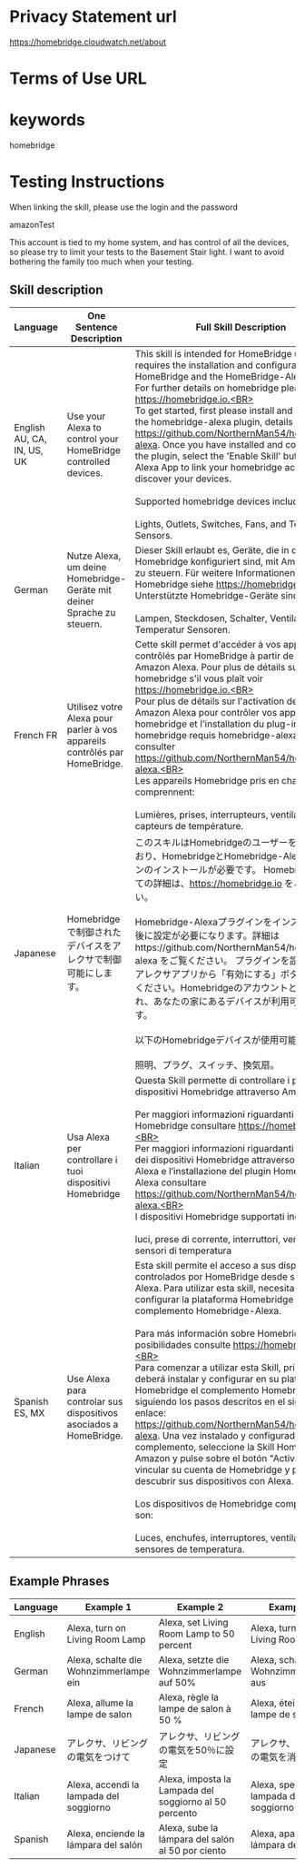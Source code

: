 # Privacy Statement url

https://homebridge.cloudwatch.net/about

# Terms of Use URL

# keywords

homebridge

# Testing Instructions

When linking the skill, please use the login and the password

amazonTest

This account is tied to my home system, and has control of all the devices, so please try to limit your tests to the Basement Stair light.  I want to avoid bothering the family too much when your testing.

## Skill description

| Language | One Sentence Description | Full Skill Description |
| ------ | -------- | -------- |
| English AU, CA, IN, US, UK| Use your Alexa to control your HomeBridge controlled devices. | This skill is intended for HomeBridge users, and requires the installation and configuration of HomeBridge and the HomeBridge-Alexa Plugin. For further details on homebridge please see https://homebridge.io.<BR><BR>To get started, first please install and configure the homebridge-alexa plugin, details are here https://github.com/NorthernMan54/homebridge-alexa. Once you have installed and configured the plugin, select the 'Enable Skill' button in the Alexa App to link your homebridge account and discover your devices.<BR><BR>Supported homebridge devices include:<BR><BR>Lights, Outlets, Switches, Fans, and Temperature Sensors. |
| German | Nutze Alexa, um deine Homebridge-Geräte mit deiner Sprache zu steuern. | Dieser Skill erlaubt es, Geräte, die in deiner Homebridge konfiguriert sind, mit Amazon Alexa zu steuern. Für weitere Informationen zu Homebridge siehe https://homebridge.io.<BR><BR>Unterstützte Homebridge-Geräte sind:<BR><BR>Lampen, Steckdosen, Schalter, Ventilatoren und Temperatur Sensoren.|
| French FR | Utilisez votre Alexa pour parler à vos appareils contrôlés par HomeBridge. | Cette skill permet d'accéder à vos appareils contrôlés par HomeBridge à partir de votre Amazon Alexa. Pour plus de détails sur homebridge s'il vous plaît voir https://homebridge.io.<BR><BR>Pour plus de détails sur l'activation de votre Amazon Alexa pour contrôler vos appareils homebridge et l'installation du plug-in homebridge requis homebridge-alexa, veuillez consulter https://github.com/NorthernMan54/homebridge-alexa.<BR><BR>Les appareils Homebridge pris en charge comprennent:<BR><BR>Lumières, prises, interrupteurs, ventilateurs et capteurs de température. |
| Japanese | Homebridgeで制御されたデバイスをアレクサで制御可能にします。 | このスキルはHomebridgeのユーザーを対象としており、HomebridgeとHomebridge-Alexaプラグインのインストールが必要です。 Homebridgeについての詳細は、https://homebridge.io をご覧ください。<BR><BR>Homebridge-Alexaプラグインをインストールした後に設定が必要になります。詳細はhttps://github.com/NorthernMan54/homebridge-alexa をご覧ください。 プラグインを設定した後、アレクサアプリから「有効にする」ボタンを押してください。Homebridgeのアカウントとリンクされ、あなたの家にあるデバイスが利用可能になります。<BR><BR>以下のHomebridgeデバイスが使用可能です。<BR><BR>照明、プラグ、スイッチ、換気扇。|
| Italian | Usa Alexa per controllare i tuoi dispositivi Homebridge | Questa Skill permette di controllare i propri dispositivi Homebridge attraverso Amazon Alexa.<BR><BR>Per maggiori informazioni riguardanti Homebridge consultare https://homebridge.io.<BR><BR>Per maggiori informazioni riguardanti il controllo dei dispositivi Homebridge attraverso Amazon Alexa e l’installazione del plugin Homebridge-Alexa consultare https://github.com/NorthernMan54/homebridge-alexa.<BR><BR>I dispositivi Homebridge supportati includono:<BR><BR>luci, prese di corrente, interruttori, ventole e sensori di temperatura|
| Spanish ES, MX | Use Alexa para controlar sus dispositivos asociados a HomeBridge. | Esta skill permite el acceso a sus dispositivos controlados por HomeBridge desde su Amazon Alexa. Para utilizar esta skill, necesita instalar y configurar la plataforma Homebridge y el complemento Homebridge-Alexa. <BR><BR>Para más información sobre Homebridge y sus posibilidades consulte https://homebridge.io.<BR><BR>Para comenzar a utilizar esta Skill, primero deberá instalar y configurar en su plataforma Homebridge el complemento Homebridge-Alexa siguiendo los pasos descritos en el siguiente enlace: https://github.com/NorthernMan54/homebridge-alexa. Una vez instalado y configurado el complemento, seleccione la Skill Homebridge en Amazon y pulse sobre el botón "Activar" para vincular su cuenta de Homebridge y poder descubrir sus dispositivos con Alexa.<BR><BR>Los dispositivos de Homebridge compatibles son:<BR><BR>Luces, enchufes, interruptores, ventiladores y sensores de temperatura. |

## Example Phrases

| Language | Example 1 | Example 2 | Example 3 |
| -------- | --------- | --------- | --------- |
| English | Alexa, turn on Living Room Lamp | Alexa, set Living Room Lamp to 50 percent | Alexa, turn off Living Room Lamp |
| German | Alexa, schalte die Wohnzimmerlampe ein | Alexa, setzte die Wohnzimmerlampe auf 50% | Alexa, schalte die Wohnzimmerlampe aus |
| French | Alexa, allume la lampe de salon | Alexa, règle la lampe de salon à 50 % | Alexa, éteins la lampe de salon |
| Japanese | アレクサ、リビングの電気をつけて | アレクサ、リビングの電気を50％に設定 | アレクサ、リビングの電気を消して |
| Italian | Alexa, accendi la lampada del soggiorno | Alexa, imposta la Lampada del soggiorno al 50 percento | Alexa, spegni la lampada del soggiorno |
| Spanish | Alexa, enciende la lámpara del salón | Alexa, sube la lámpara del salón al 50 por ciento | Alexa, apaga la lámpara del salón |
